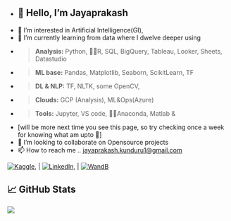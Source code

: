 - <h2>👋 Hello, I’m Jayaprakash </h2>
- 👀 I’m interested in Artificial Intelligence(GI), 
- 🌱 I’m currently learning from data where I dwelve deeper using 
- > **Analysis:** Python, 🤏🏼R, SQL, BigQuery, Tableau, Looker, Sheets, Datastudio 
- > **ML base:** Pandas, Matplotlib, Seaborn, ScikitLearn, TF
- > **DL & NLP:** TF, NLTK, some OpenCV, 
- > **Clouds:** GCP (Analysis), ML&Ops(Azure)
- > **Tools:** Jupyter, VS code, 🤏🏼Anaconda, Matlab & 
- [will be more next time you see this page, so try checking once a week for knowing what am upto 🤗]
- 💞️ I’m looking to collaborate on Opensource projects
- 📫 How to reach me .. jayaprakash.kunduru1@gmail.com


<!-- Actual text -->

 [![Kaggle][1.2]][1], | [![LinkedIn][3.2]][3], | [![WandB][2.2]][2]

<!-- Icons -->

[1.2]: https://img.icons8.com/windows/344/kaggle.png
[3.2]: https://img.icons8.com/color/344/linkedin-2--v1.png
[2.2]: https://img.icons8.com/external-kmg-design-flat-kmg-design/344/external-three-dots-user-interface-kmg-design-flat-kmg-design.png


<!-- Links to your social media accounts -->

[1]: https://www.kaggle.com/mark18vi
[3]: https://www.linkedin.com/in/jayaprakash-k-17477618b/
[2]: https://wandb.ai/jayaprakash1

## &#x1f4c8; GitHub Stats

<a href="https://github.com/Jayjake1/Jayjake1">
  <img align="center" src="https://github-readme-stats.vercel.app/api/top-langs/?username=MartinHeinz&hide=java,html,tex&title_color=ffffff&text_color=c9cacc&icon_color=2bbc8a&bg_color=1d1f21&langs_count=3" />
</a>

<!---
Jayjake1/Jayjake1 is a ✨ special ✨ repository because its `README.md` (this file) appears on your GitHub profile.
You can click the Preview link to take a look at your changes.
--->
